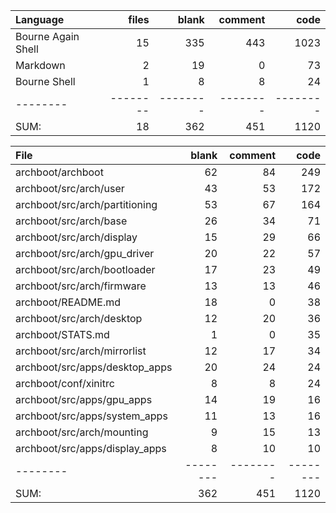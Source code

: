 Language|files|blank|comment|code
:-------|-------:|-------:|-------:|-------:
Bourne Again Shell|15|335|443|1023
Markdown|2|19|0|73
Bourne Shell|1|8|8|24
--------|--------|--------|--------|--------
SUM:|18|362|451|1120

File|blank|comment|code
:-------|-------:|-------:|-------:
archboot/archboot|62|84|249
archboot/src/arch/user|43|53|172
archboot/src/arch/partitioning|53|67|164
archboot/src/arch/base|26|34|71
archboot/src/arch/display|15|29|66
archboot/src/arch/gpu_driver|20|22|57
archboot/src/arch/bootloader|17|23|49
archboot/src/arch/firmware|13|13|46
archboot/README.md|18|0|38
archboot/src/arch/desktop|12|20|36
archboot/STATS.md|1|0|35
archboot/src/arch/mirrorlist|12|17|34
archboot/src/apps/desktop_apps|20|24|24
archboot/conf/xinitrc|8|8|24
archboot/src/apps/gpu_apps|14|19|16
archboot/src/apps/system_apps|11|13|16
archboot/src/arch/mounting|9|15|13
archboot/src/apps/display_apps|8|10|10
--------|--------|--------|--------
SUM:|362|451|1120
